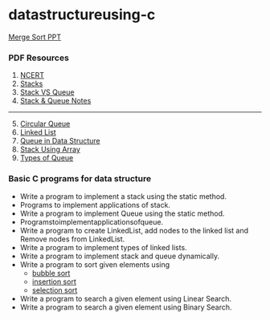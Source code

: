 # datastructureusing-c
[Merge Sort PPT](https://1drv.ms/p/s!AnXkbtEEfj3XhgOkAYuybWlXlDae?e=fFNmtq)
### PDF Resources
1. [NCERT](https://drive.google.com/file/d/1QDfTuGSUz18AyDYK_YG_w0uXUSv-xpXx/view?usp=sharing)
2. [Stacks](https://drive.google.com/file/d/16Q5mhoMIK7OfoTXokIU0R4ifc-IyAlno/view?usp=sharing)
3. [Stack VS Queue](https://drive.google.com/file/d/1JCkZtDj3oJyrXeUMkJvkA3ug8dcXb_ln/view?usp=sharing)
4. [Stack & Queue Notes](https://drive.google.com/file/d/1OuUC9lj-C_8oAphWcgNtKa9vwXBKwbVe/view?usp=sharing)
----------------------------------------------------------------------------------------------------------------
5. [Circular Queue](https://docs.google.com/document/d/1GBln2yuOpW7Ucb14M9jukZ9n9MuWWjGy/edit?usp=sharing&ouid=106374626842527939707&rtpof=true&sd=true)
6. [Linked List](https://docs.google.com/document/d/1yVTwKo1Ux_pgXqy0KTuONEUOPTvMngIj/edit?usp=sharing&ouid=106374626842527939707&rtpof=true&sd=true)
7. [Queue in Data Structure](https://docs.google.com/document/d/1u6F5aweqZ94odlgXNYJ1jeKEU3AVIPE5/edit?usp=sharing&ouid=106374626842527939707&rtpof=true&sd=true)
8. [Stack Using Array](https://docs.google.com/document/d/1EucZBEbYEDYWMaVpR9a6KFLxk-AKoYR-/edit?usp=drive_link&ouid=106374626842527939707&rtpof=true&sd=true)
9. [Types of Queue](https://docs.google.com/document/d/12fUt_df4g4zRue8CcVBH0t380pY4iVdq/edit?usp=sharing&ouid=106374626842527939707&rtpof=true&sd=true)
### Basic C programs for data structure 

* Write a program to implement a stack using the static method.
* Programs to implement applications of stack. 
* Write a program to implement Queue using the static method. 
* Programstoimplementapplicationsofqueue. 
* Write a program to create LinkedList, add nodes to the linked list and Remove nodes from LinkedList. 
* Write a program to implement types of linked lists. 
* Write a program to implement stack and queue dynamically. 
* Write a program to sort given elements using
   * [bubble sort](https://github.com/imprasadpatil/datastructureusing-c/blob/main/bubblesort.c)
   * [insertion sort](https://github.com/imprasadpatil/datastructureusing-c/blob/main/insertion.c)
   * [selection sort](https://github.com/imprasadpatil/datastructureusing-c/blob/main/selection.c)
* Write a program to search a given element using Linear Search. 
* Write a program to search a given element using Binary Search.

